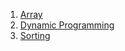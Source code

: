 
1. [Array](/leetcode/arrays/0_notes_array.md)
1. [Dynamic Programming](/leetcode/dynamic_programming/0_notes_dynamic_programming.md)
3. [Sorting](/leetcode/sorting/0_notes_sorting.md)